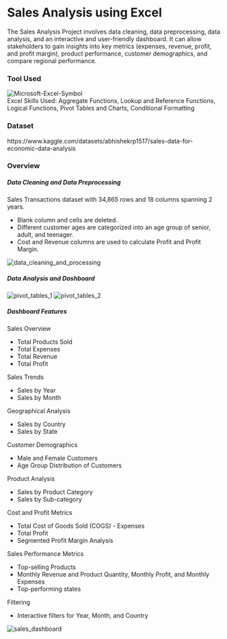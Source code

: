 <h1>Sales Analysis using Excel</h1> 
<p>The Sales Analysis Project involves data cleaning, data preprocessing, data analysis, and an interactive and user-friendly dashboard. It can allow stakeholders to gain insights into key metrics (expenses, revenue, profit, and profit margin), product performance, customer demographics, and compare regional performance.</p>

<h3>Tool Used</h3>

![Microsoft-Excel-Symbol](https://github.com/kaur-simranjit/Sales-Analysis/assets/109523596/4df73e7a-dc03-48a0-8592-2289a5f327c4)
<br>
Excel Skills Used: Aggregate Functions, Lookup and Reference Functions, Logical Functions, Pivot Tables and Charts, Conditional Formatting

<h3>Dataset</h3>
https://www.kaggle.com/datasets/abhishekrp1517/sales-data-for-economic-data-analysis

<h3>Overview</h3>
<h5>Data Cleaning and Data Preprocessing</h5>
Sales Transactions dataset with 34,865 rows and 18 columns spanning 2 years.
<ul style="list-style-type:disc">
  <li>Blank column and cells are deleted. </li>
  <li>Different customer ages are categorized into an age group of senior, adult, and teenager.</li>
  <li>Cost and Revenue columns are used to calculate Profit and Profit Margin.</li>
</ul>

![data_cleaning_and_processing](https://github.com/kaur-simranjit/Sales-Analysis/assets/109523596/070bad10-bb0f-4174-ba1e-57de084a4b12)

<h5>Data Analysis and Dashboard</h5>

![pivot_tables_1](https://github.com/kaur-simranjit/Sales-Analysis/assets/109523596/e90e1af7-2b08-4dd3-970d-e188d7883b2a)
![pivot_tables_2](https://github.com/kaur-simranjit/Sales-Analysis/assets/109523596/69e62539-9b87-429c-a28d-dbd3e390f193)

<h5>Dashboard Features</h5>
Sales Overview
<ul style="list-style-type:disc">
  <li>Total Products Sold</li>
  <li>Total Expenses</li>
  <li>Total Revenue</li>
  <li>Total Profit</li>
  </ul>
Sales Trends
<ul style="list-style-type:disc">
  <li>Sales by Year</li>
  <li>Sales by Month</li>
  </ul>
Geographical Analysis
<ul style="list-style-type:disc">
  <li>Sales by Country</li>
  <li>Sales by State</li>
  </ul>
Customer Demographics
<ul style="list-style-type:disc">
  <li>Male and Female Customers</li>
  <li>Age Group Distribution of Customers</li>
  </ul>
Product Analysis
<ul style="list-style-type:disc">
  <li>Sales by Product Category</li>
  <li>Sales by Sub-category</li>
  </ul>
Cost and Profit Metrics
<ul style="list-style-type:disc">
  <li>Total Cost of Goods Sold (COGS) - Expenses</li>
  <li>Total Profit</li>
  <li>Segmented Profit Margin Analysis</li>
  </ul>
Sales Performance Metrics
<ul style="list-style-type:disc">
  <li>Top-selling Products</li>
  <li>Monthly Revenue and Product Quantity, Monthly Profit, and Monthly Expenses</li>
  <li>Top-performing states</li>
  </ul>
Filtering
<ul style="list-style-type:disc">
  <li>Interactive filters for Year, Month, and Country</li>
  </ul>

![sales_dashboard](https://github.com/kaur-simranjit/Sales-Analysis/assets/109523596/aca62998-0ab7-42c5-8862-d5838a8100ff)
